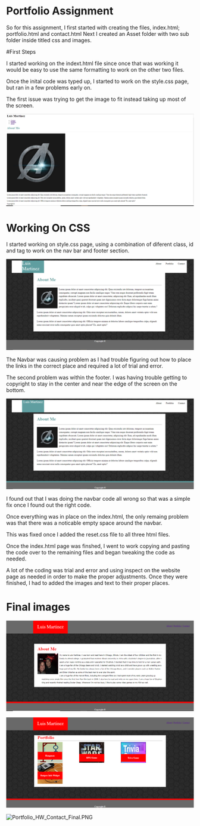 # Portfolio Assignment

So for this assignment, I first started with creating the files, index.html; portfolio.html and contact.html
Next I created an Asset folder with two sub folder inside titled css and images.

#First Steps

I started working on the indext.html file since once that was working it would be easy to use the same formatting to work on the other two files.

Once the inital code was typed up, I started to work on the style.css page, but ran in a few problems early on.

The first issue was trying to get the image to fit instead taking up most of the screen.

![Portfolio_HW_First_Stage.PNG](./assets/images/Portfolio_HW_First_Stage.PNG)

# Working On CSS

I started working on style.css page, using a combination of diferent class, id and tag to work on the nav bar and footer section.

![Portfolio_HW_Navbar_Second_Attempt.PNG](./assets/images/Portfolio_HW_Navbar_Second_Attempt.PNG)

The Navbar was causing problem as I had trouble figuring out how to place the links in the correct place and required a lot of trial and error.

The second problem was within the footer. I was having trouble getting to copyright to stay in the center and near the edge of the screen on the bottom.

![Portfolio_HW_Footer_Fix.PNG](./assets/images/Portfolio_HW_Footer_Fix.PNG)

I found out that I was doing the navbar code all wrong so that was a simple fix once I found out the right code.

Once everything was in place on the index.html, the only remaing problem was that there was a noticable empty space around the navbar. 

This was fixed once I added the reset.css file to all three html files.

Once the index.html page was finshed, I went to work copying and pasting the code over to the remaining files and began tweaking the code as needed.

A lot of the coding was trial and error and using inspect on the website page as needed in order to make the proper adjustments. Once they were finished, I had to added the images and text to their proper places.

# Final images

![Portfolio_HW_Index_Final.PNG](./assets/images/Portfolio_HW_Index_Final.PNG)

![Portfolio_HW_Portfoliot_Final.PNG](./assets/images/Portfolio_HW_Portfoliot_Final.PNG)

![Portfolio_HW_Contact_Final.PNG](./assets/images/Portfolio_HW_Contact_Fix.PNG) 